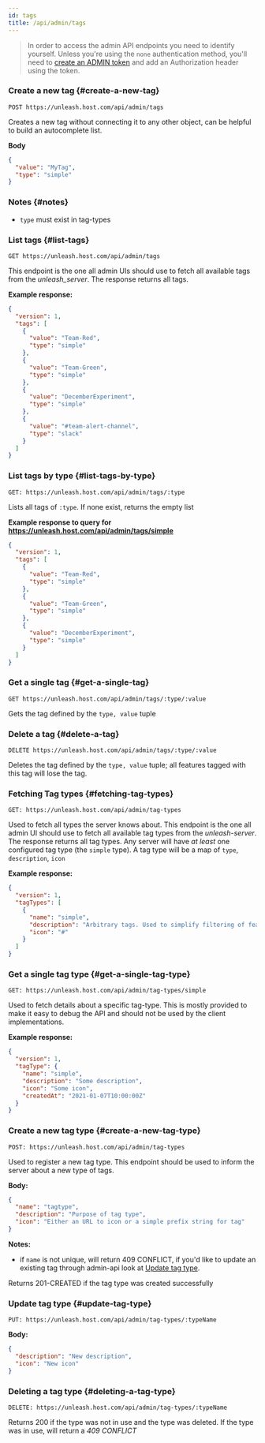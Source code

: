 ```yaml
---
id: tags
title: /api/admin/tags
---
```


> In order to access the admin API endpoints you need to identify yourself. Unless you're using the `none` authentication method, you'll need to [create an ADMIN token](../../user_guide/api-token) and add an Authorization header using the token.

### Create a new tag {#create-a-new-tag}

`POST https://unleash.host.com/api/admin/tags`

Creates a new tag without connecting it to any other object, can be helpful to build an autocomplete list.

**Body**

```json
{
  "value": "MyTag",
  "type": "simple"
}
```

### Notes {#notes}

- `type` must exist in tag-types

### List tags {#list-tags}

`GET https://unleash.host.com/api/admin/tags`

This endpoint is the one all admin UIs should use to fetch all available tags from the _unleash_server_. The response returns all tags.

**Example response:**

```json
{
  "version": 1,
  "tags": [
    {
      "value": "Team-Red",
      "type": "simple"
    },
    {
      "value": "Team-Green",
      "type": "simple"
    },
    {
      "value": "DecemberExperiment",
      "type": "simple"
    },
    {
      "value": "#team-alert-channel",
      "type": "slack"
    }
  ]
}
```

### List tags by type {#list-tags-by-type}

`GET: https://unleash.host.com/api/admin/tags/:type`

Lists all tags of `:type`. If none exist, returns the empty list

**Example response to query for https://unleash.host.com/api/admin/tags/simple**

```json
{
  "version": 1,
  "tags": [
    {
      "value": "Team-Red",
      "type": "simple"
    },
    {
      "value": "Team-Green",
      "type": "simple"
    },
    {
      "value": "DecemberExperiment",
      "type": "simple"
    }
  ]
}
```

### Get a single tag {#get-a-single-tag}

`GET https://unleash.host.com/api/admin/tags/:type/:value`

Gets the tag defined by the `type, value` tuple

### Delete a tag {#delete-a-tag}

`DELETE https://unleash.host.com/api/admin/tags/:type/:value`

Deletes the tag defined by the `type, value` tuple; all features tagged with this tag will lose the tag.

### Fetching Tag types {#fetching-tag-types}

`GET: https://unleash.host.com/api/admin/tag-types`

Used to fetch all types the server knows about. This endpoint is the one all admin UI should use to fetch all available tag types from the _unleash-server_. The response returns all tag types. Any server will have _at least_ one configured tag type (the `simple` type). A tag type will be a map of `type`, `description`, `icon`

**Example response:**

```json
{
  "version": 1,
  "tagTypes": [
    {
      "name": "simple",
      "description": "Arbitrary tags. Used to simplify filtering of features",
      "icon": "#"
    }
  ]
}
```

### Get a single tag type {#get-a-single-tag-type}

`GET: https://unleash.host.com/api/admin/tag-types/simple`

Used to fetch details about a specific tag-type. This is mostly provided to make it easy to debug the API and should not be used by the client implementations.

**Example response:**

```json
{
  "version": 1,
  "tagType": {
    "name": "simple",
    "description": "Some description",
    "icon": "Some icon",
    "createdAt": "2021-01-07T10:00:00Z"
  }
}
```

### Create a new tag type {#create-a-new-tag-type}

`POST: https://unleash.host.com/api/admin/tag-types`

Used to register a new tag type. This endpoint should be used to inform the server about a new type of tags.

**Body:**

```json
{
  "name": "tagtype",
  "description": "Purpose of tag type",
  "icon": "Either an URL to icon or a simple prefix string for tag"
}
```

**Notes:**

- if `name` is not unique, will return 409 CONFLICT, if you'd like to update an existing tag through admin-api look at [Update tag type](#Update-tag-type).

Returns 201-CREATED if the tag type was created successfully

### Update tag type {#update-tag-type}

`PUT: https://unleash.host.com/api/admin/tag-types/:typeName`

**Body:**

```json
{
  "description": "New description",
  "icon": "New icon"
}
```

### Deleting a tag type {#deleting-a-tag-type}

`DELETE: https://unleash.host.com/api/admin/tag-types/:typeName`

Returns 200 if the type was not in use and the type was deleted. If the type was in use, will return a _409 CONFLICT_
